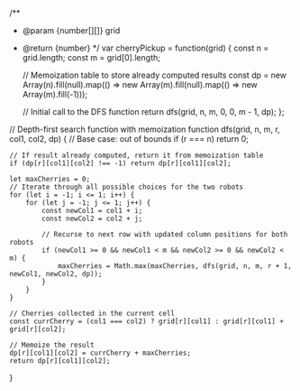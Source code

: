 /**
 * @param {number[][]} grid
 * @return {number}
 */
var cherryPickup = function(grid) {
    const n = grid.length;
    const m = grid[0].length;

    // Memoization table to store already computed results
    const dp = new Array(n).fill(null).map(() => new Array(m).fill(null).map(() => new Array(m).fill(-1)));

    // Initial call to the DFS function
    return dfs(grid, n, m, 0, 0, m - 1, dp);
};

// Depth-first search function with memoization
function dfs(grid, n, m, r, col1, col2, dp) {
    // Base case: out of bounds
    if (r === n) return 0;

    // If result already computed, return it from memoization table
    if (dp[r][col1][col2] !== -1) return dp[r][col1][col2];

    let maxCherries = 0;
    // Iterate through all possible choices for the two robots
    for (let i = -1; i <= 1; i++) {
        for (let j = -1; j <= 1; j++) {
            const newCol1 = col1 + i;
            const newCol2 = col2 + j;

            // Recurse to next row with updated column positions for both robots
            if (newCol1 >= 0 && newCol1 < m && newCol2 >= 0 && newCol2 < m) {
                maxCherries = Math.max(maxCherries, dfs(grid, n, m, r + 1, newCol1, newCol2, dp));
            }
        }
    }

    // Cherries collected in the current cell
    const currCherry = (col1 === col2) ? grid[r][col1] : grid[r][col1] + grid[r][col2];

    // Memoize the result
    dp[r][col1][col2] = currCherry + maxCherries;
    return dp[r][col1][col2];
}